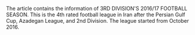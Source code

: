 The article contains the information of 3RD DIVISION'S 2016/17 FOOTBALL SEASON. This is the 4th rated football league in Iran after the Persian Gulf Cup, Azadegan League, and 2nd Division. The league started from October 2016.
